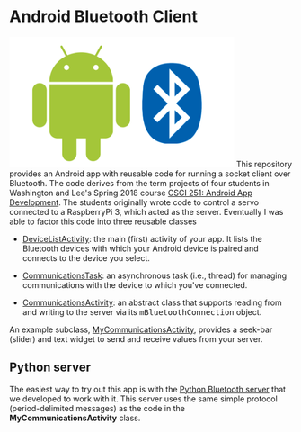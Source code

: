 # Android Bluetooth Client
<img src="logo.png" width=400>
This repository provides an Android app with reusable code for running a socket
client over Bluetooth.  The code derives from the term projects of four
students in Washington and Lee's Spring 2018 course 
<a href="https://home.wlu.edu/~levys/courses/csci251s2018">CSCI 251: Android App Development</a>.
The students originally wrote code to control a servo connected to a RaspberryPi 3, which acted as the server.
Eventually I was able to factor this code into three reusable classes 

* [DeviceListActivity](https://github.com/simondlevy/AndroidBluetoothClient/blob/master/BluetoothClient/app/src/main/java/levy/cs/wlu/edu/bluetoothclient/DeviceListActivity.java):
the main (first) activity of your app. It lists the Bluetooth devices with which your Android device is paired and connects to the device you select.

* [CommunicationsTask](https://github.com/simondlevy/BluetoothClient/blob/master/app/src/main/java/levy/cs/wlu/edu/bluetoothclient/CommunicationsTask.java):
an asynchronous task (i.e., thread) for managing communications with the device to which you've connected. 

* [CommunicationsActivity](https://github.com/simondlevy/BluetoothClient/blob/master/app/src/main/java/levy/cs/wlu/edu/bluetoothclient/CommunicationsActivity.java):
an abstract class that supports reading from and writing to the server via its <tt>mBluetoothConnection</tt> object.  

An example subclass, 
[MyCommunicationsActivity](https://github.com/simondlevy/BluetoothClient/blob/master/app/src/main/java/levy/cs/wlu/edu/bluetoothclient/MyCommunicationsActivity.java),
provides a seek-bar (slider) and text widget to send and receive values from your server.

## Python server

The easiest way to try out this app is with the [Python Bluetooth server](https://github.com/simondlevy/PythonBluetoothServer)
that we developed to work with it.  This server uses the same simple protocol (period-delimited messages) as the code in the
<b>MyCommunicationsActivity</b> class.
